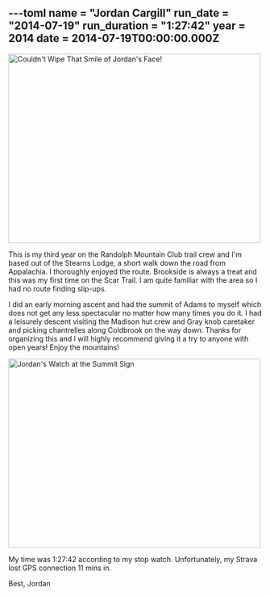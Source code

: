---toml
name = "Jordan Cargill"
run_date = "2014-07-19"
run_duration = "1:27:42"
year = 2014
date = 2014-07-19T00:00:00.000Z
---
<img src="/assets/images/uploads/tumblrinlinepl8ic0gevb1si9ly8500.jpg" alt="Couldn't Wipe That Smile of Jordan's Face!" width="500" height="375" class="img-fluid">

This is my third year on the Randolph Mountain Club trail crew and I'm based out of the Stearns Lodge, a short walk down the road from Appalachia.  I thoroughly enjoyed the route.  Brookside is always a treat and this was my first time on the Scar Trail.  I am quite familiar with the area so I had no route finding slip-ups.

I did an early morning ascent and had the summit of Adams to myself which does not get any less spectacular no matter how many times you do it.  I had a leisurely descent visiting the Madison hut crew and Gray knob caretaker and picking chantrelles along Coldbrook on the way down.  Thanks for organizing this and I will highly recommend giving it a try to anyone with open years!
Enjoy the mountains!

<img src="/assets/images/uploads/tumblrinlinepl8ic19fv81si9ly8500.jpg" alt="Jordan's Watch at the Summit Sign" width="500" height="375" class="img-fluid">

My time was 1:27:42 according to my stop watch.  Unfortunately, my Strava lost GPS connection 11 mins in.

Best,
Jordan



